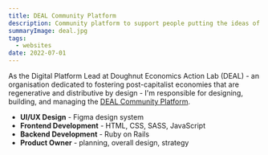 ```yaml
---
title: DEAL Community Platform
description: Community platform to support people putting the ideas of Doughnut Economics into practice.
summaryImage: deal.jpg
tags:
  - websites
date: 2022-07-01
---
```

As the Digital Platform Lead at Doughnut Economics Action Lab (DEAL) - an organisation dedicated to fostering post-capitalist economies that are regenerative and distributive by design - I'm responsible for designing, building, and managing the [DEAL Community Platform](https://doughnuteconomics.org).

- **UI/UX Design** - Figma design system
- **Frontend Development** - HTML, CSS, SASS, JavaScript
- **Backend Development** - Ruby on Rails
- **Product Owner** - planning, overall design, strategy